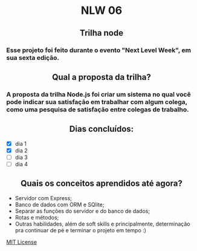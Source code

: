 <h1 align="center"> NLW 06 </h1>

<h2 align="center"><b>Trilha node</b></h2>

### Esse projeto foi feito durante o evento "Next Level Week", em sua sexta edição.

<h2 align="center"><b>Qual a proposta da trilha?</b> </h2>

### A proposta da trilha Node.js foi criar um sistema no qual você pode indicar sua satisfação em trabalhar com algum colega, como uma pesquisa de satisfação entre colegas de trabalho.

<h2 align="center"><b>Dias concluídos:</b></h2>

- [x] dia 1
- [x] dia 2
- [ ] dia 3
- [ ] dia 4

<h2 align="center"><b>Quais os conceitos aprendidos até agora?</b></h2>

- Servidor com Express;
- Banco de dados com ORM e SQlite;
- Separar as funções do servidor e do banco de dados;
- Rotas e métodos;
- Outras habilidades, além de soft skills e principalmente, determinação pra continuar de pé e terminar o projeto em tempo :)

[MIT License](https://github.com/nascimento-felipe/nlw06/blob/main/LICENSE)